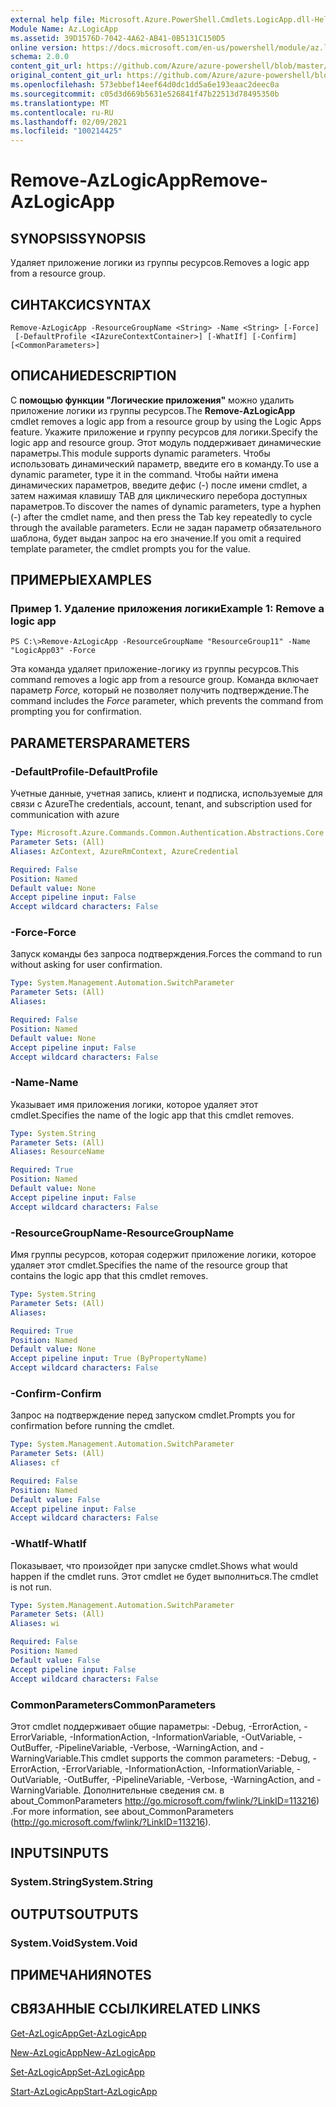 ```yaml
---
external help file: Microsoft.Azure.PowerShell.Cmdlets.LogicApp.dll-Help.xml
Module Name: Az.LogicApp
ms.assetid: 39D1576D-7042-4A62-AB41-0B5131C150D5
online version: https://docs.microsoft.com/en-us/powershell/module/az.logicapp/remove-azlogicapp
schema: 2.0.0
content_git_url: https://github.com/Azure/azure-powershell/blob/master/src/LogicApp/LogicApp/help/Remove-AzLogicApp.md
original_content_git_url: https://github.com/Azure/azure-powershell/blob/master/src/LogicApp/LogicApp/help/Remove-AzLogicApp.md
ms.openlocfilehash: 573ebbef14eef64d0dc1dd5a6e193eaac2deec0a
ms.sourcegitcommit: c05d3d669b5631e526841f47b22513d78495350b
ms.translationtype: MT
ms.contentlocale: ru-RU
ms.lasthandoff: 02/09/2021
ms.locfileid: "100214425"
---
```

# <span data-ttu-id="1c3bb-101">Remove-AzLogicApp</span><span class="sxs-lookup"><span data-stu-id="1c3bb-101">Remove-AzLogicApp</span></span>

## <span data-ttu-id="1c3bb-102">SYNOPSIS</span><span class="sxs-lookup"><span data-stu-id="1c3bb-102">SYNOPSIS</span></span>
<span data-ttu-id="1c3bb-103">Удаляет приложение логики из группы ресурсов.</span><span class="sxs-lookup"><span data-stu-id="1c3bb-103">Removes a logic app from a resource group.</span></span>

## <span data-ttu-id="1c3bb-104">СИНТАКСИС</span><span class="sxs-lookup"><span data-stu-id="1c3bb-104">SYNTAX</span></span>

```
Remove-AzLogicApp -ResourceGroupName <String> -Name <String> [-Force]
 [-DefaultProfile <IAzureContextContainer>] [-WhatIf] [-Confirm] [<CommonParameters>]
```

## <span data-ttu-id="1c3bb-105">ОПИСАНИЕ</span><span class="sxs-lookup"><span data-stu-id="1c3bb-105">DESCRIPTION</span></span>
<span data-ttu-id="1c3bb-106">С **помощью функции "Логические приложения"** можно удалить приложение логики из группы ресурсов.</span><span class="sxs-lookup"><span data-stu-id="1c3bb-106">The **Remove-AzLogicApp** cmdlet removes a logic app from a resource group by using the Logic Apps feature.</span></span>
<span data-ttu-id="1c3bb-107">Укажите приложение и группу ресурсов для логики.</span><span class="sxs-lookup"><span data-stu-id="1c3bb-107">Specify the logic app and resource group.</span></span>
<span data-ttu-id="1c3bb-108">Этот модуль поддерживает динамические параметры.</span><span class="sxs-lookup"><span data-stu-id="1c3bb-108">This module supports dynamic parameters.</span></span>
<span data-ttu-id="1c3bb-109">Чтобы использовать динамический параметр, введите его в команду.</span><span class="sxs-lookup"><span data-stu-id="1c3bb-109">To use a dynamic parameter, type it in the command.</span></span>
<span data-ttu-id="1c3bb-110">Чтобы найти имена динамических параметров, введите дефис (-) после имени cmdlet, а затем нажимая клавишу TAB для циклическиго перебора доступных параметров.</span><span class="sxs-lookup"><span data-stu-id="1c3bb-110">To discover the names of dynamic parameters, type a hyphen (-) after the cmdlet name, and then press the Tab key repeatedly to cycle through the available parameters.</span></span>
<span data-ttu-id="1c3bb-111">Если не задан параметр обязательного шаблона, будет выдан запрос на его значение.</span><span class="sxs-lookup"><span data-stu-id="1c3bb-111">If you omit a required template parameter, the cmdlet prompts you for the value.</span></span>

## <span data-ttu-id="1c3bb-112">ПРИМЕРЫ</span><span class="sxs-lookup"><span data-stu-id="1c3bb-112">EXAMPLES</span></span>

### <span data-ttu-id="1c3bb-113">Пример 1. Удаление приложения логики</span><span class="sxs-lookup"><span data-stu-id="1c3bb-113">Example 1: Remove a logic app</span></span>
```
PS C:\>Remove-AzLogicApp -ResourceGroupName "ResourceGroup11" -Name "LogicApp03" -Force
```

<span data-ttu-id="1c3bb-114">Эта команда удаляет приложение-логику из группы ресурсов.</span><span class="sxs-lookup"><span data-stu-id="1c3bb-114">This command removes a logic app from a resource group.</span></span>
<span data-ttu-id="1c3bb-115">Команда включает параметр *Force,* который не позволяет получить подтверждение.</span><span class="sxs-lookup"><span data-stu-id="1c3bb-115">The command includes the *Force* parameter, which prevents the command from prompting you for confirmation.</span></span>

## <span data-ttu-id="1c3bb-116">PARAMETERS</span><span class="sxs-lookup"><span data-stu-id="1c3bb-116">PARAMETERS</span></span>

### <span data-ttu-id="1c3bb-117">-DefaultProfile</span><span class="sxs-lookup"><span data-stu-id="1c3bb-117">-DefaultProfile</span></span>
<span data-ttu-id="1c3bb-118">Учетные данные, учетная запись, клиент и подписка, используемые для связи с Azure</span><span class="sxs-lookup"><span data-stu-id="1c3bb-118">The credentials, account, tenant, and subscription used for communication with azure</span></span>

```yaml
Type: Microsoft.Azure.Commands.Common.Authentication.Abstractions.Core.IAzureContextContainer
Parameter Sets: (All)
Aliases: AzContext, AzureRmContext, AzureCredential

Required: False
Position: Named
Default value: None
Accept pipeline input: False
Accept wildcard characters: False
```

### <span data-ttu-id="1c3bb-119">-Force</span><span class="sxs-lookup"><span data-stu-id="1c3bb-119">-Force</span></span>
<span data-ttu-id="1c3bb-120">Запуск команды без запроса подтверждения.</span><span class="sxs-lookup"><span data-stu-id="1c3bb-120">Forces the command to run without asking for user confirmation.</span></span>

```yaml
Type: System.Management.Automation.SwitchParameter
Parameter Sets: (All)
Aliases:

Required: False
Position: Named
Default value: None
Accept pipeline input: False
Accept wildcard characters: False
```

### <span data-ttu-id="1c3bb-121">-Name</span><span class="sxs-lookup"><span data-stu-id="1c3bb-121">-Name</span></span>
<span data-ttu-id="1c3bb-122">Указывает имя приложения логики, которое удаляет этот cmdlet.</span><span class="sxs-lookup"><span data-stu-id="1c3bb-122">Specifies the name of the logic app that this cmdlet removes.</span></span>

```yaml
Type: System.String
Parameter Sets: (All)
Aliases: ResourceName

Required: True
Position: Named
Default value: None
Accept pipeline input: False
Accept wildcard characters: False
```

### <span data-ttu-id="1c3bb-123">-ResourceGroupName</span><span class="sxs-lookup"><span data-stu-id="1c3bb-123">-ResourceGroupName</span></span>
<span data-ttu-id="1c3bb-124">Имя группы ресурсов, которая содержит приложение логики, которое удаляет этот cmdlet.</span><span class="sxs-lookup"><span data-stu-id="1c3bb-124">Specifies the name of the resource group that contains the logic app that this cmdlet removes.</span></span>

```yaml
Type: System.String
Parameter Sets: (All)
Aliases:

Required: True
Position: Named
Default value: None
Accept pipeline input: True (ByPropertyName)
Accept wildcard characters: False
```

### <span data-ttu-id="1c3bb-125">-Confirm</span><span class="sxs-lookup"><span data-stu-id="1c3bb-125">-Confirm</span></span>
<span data-ttu-id="1c3bb-126">Запрос на подтверждение перед запуском cmdlet.</span><span class="sxs-lookup"><span data-stu-id="1c3bb-126">Prompts you for confirmation before running the cmdlet.</span></span>

```yaml
Type: System.Management.Automation.SwitchParameter
Parameter Sets: (All)
Aliases: cf

Required: False
Position: Named
Default value: False
Accept pipeline input: False
Accept wildcard characters: False
```

### <span data-ttu-id="1c3bb-127">-WhatIf</span><span class="sxs-lookup"><span data-stu-id="1c3bb-127">-WhatIf</span></span>
<span data-ttu-id="1c3bb-128">Показывает, что произойдет при запуске cmdlet.</span><span class="sxs-lookup"><span data-stu-id="1c3bb-128">Shows what would happen if the cmdlet runs.</span></span>
<span data-ttu-id="1c3bb-129">Этот cmdlet не будет выполниться.</span><span class="sxs-lookup"><span data-stu-id="1c3bb-129">The cmdlet is not run.</span></span>

```yaml
Type: System.Management.Automation.SwitchParameter
Parameter Sets: (All)
Aliases: wi

Required: False
Position: Named
Default value: False
Accept pipeline input: False
Accept wildcard characters: False
```

### <span data-ttu-id="1c3bb-130">CommonParameters</span><span class="sxs-lookup"><span data-stu-id="1c3bb-130">CommonParameters</span></span>
<span data-ttu-id="1c3bb-131">Этот cmdlet поддерживает общие параметры: -Debug, -ErrorAction, -ErrorVariable, -InformationAction, -InformationVariable, -OutVariable, -OutBuffer, -PipelineVariable, -Verbose, -WarningAction, and -WarningVariable.</span><span class="sxs-lookup"><span data-stu-id="1c3bb-131">This cmdlet supports the common parameters: -Debug, -ErrorAction, -ErrorVariable, -InformationAction, -InformationVariable, -OutVariable, -OutBuffer, -PipelineVariable, -Verbose, -WarningAction, and -WarningVariable.</span></span> <span data-ttu-id="1c3bb-132">Дополнительные сведения см. в about_CommonParameters http://go.microsoft.com/fwlink/?LinkID=113216) .</span><span class="sxs-lookup"><span data-stu-id="1c3bb-132">For more information, see about_CommonParameters (http://go.microsoft.com/fwlink/?LinkID=113216).</span></span>

## <span data-ttu-id="1c3bb-133">INPUTS</span><span class="sxs-lookup"><span data-stu-id="1c3bb-133">INPUTS</span></span>

### <span data-ttu-id="1c3bb-134">System.String</span><span class="sxs-lookup"><span data-stu-id="1c3bb-134">System.String</span></span>

## <span data-ttu-id="1c3bb-135">OUTPUTS</span><span class="sxs-lookup"><span data-stu-id="1c3bb-135">OUTPUTS</span></span>

### <span data-ttu-id="1c3bb-136">System.Void</span><span class="sxs-lookup"><span data-stu-id="1c3bb-136">System.Void</span></span>

## <span data-ttu-id="1c3bb-137">ПРИМЕЧАНИЯ</span><span class="sxs-lookup"><span data-stu-id="1c3bb-137">NOTES</span></span>

## <span data-ttu-id="1c3bb-138">СВЯЗАННЫЕ ССЫЛКИ</span><span class="sxs-lookup"><span data-stu-id="1c3bb-138">RELATED LINKS</span></span>

[<span data-ttu-id="1c3bb-139">Get-AzLogicApp</span><span class="sxs-lookup"><span data-stu-id="1c3bb-139">Get-AzLogicApp</span></span>](./Get-AzLogicApp.md)

[<span data-ttu-id="1c3bb-140">New-AzLogicApp</span><span class="sxs-lookup"><span data-stu-id="1c3bb-140">New-AzLogicApp</span></span>](./New-AzLogicApp.md)

[<span data-ttu-id="1c3bb-141">Set-AzLogicApp</span><span class="sxs-lookup"><span data-stu-id="1c3bb-141">Set-AzLogicApp</span></span>](./Set-AzLogicApp.md)

[<span data-ttu-id="1c3bb-142">Start-AzLogicApp</span><span class="sxs-lookup"><span data-stu-id="1c3bb-142">Start-AzLogicApp</span></span>](./Start-AzLogicApp.md)


